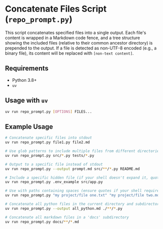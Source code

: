 # Concatenate Files Script (`repo_prompt.py`)

This script concatenates specified files into a single output. Each file's content is wrapped in a Markdown code fence, and a tree structure showing the included files (relative to their common ancestor directory) is prepended to the output. If a file is detected as non-UTF-8 encoded (e.g., a binary file), its content will be replaced with `[non-text content]`.

## Requirements

- Python 3.8+
- `uv`


## Usage with `uv`

```bash
uv run repo_prompt.py [OPTIONS] FILES...
```

## Example Usage

```bash
# Concatenate specific files into stdout
uv run repo_prompt.py file1.py file2.md

# Use glob patterns to include multiple files from different directories
uv run repo_prompt.py src/*.py tests/*.py

# Output to a specific file instead of stdout
uv run repo_prompt.py --output prompt.md src/**/*.py README.md

# Include a specific hidden file (if your shell doesn't expand it, quote it or use its direct path)
uv run repo_prompt.py .env_example src/app.py

# Use with paths containing spaces (ensure quotes if your shell requires it)
uv run repo_prompt.py "my project/file one.txt" "my project/file two.md"

# Concatenate all python files in the current directory and subdirectories, output to all_python.md
uv run repo_prompt.py --output all_python.md ./**/*.py

# Concatenate all markdown files in a 'docs' subdirectory
uv run repo_prompt.py docs/**/*.md
```
